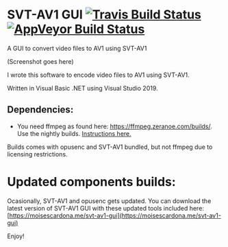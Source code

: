 # SVT-AV1 GUI [![Travis Build Status](https://travis-ci.org/moisesmcardona/svt-av1-gui.svg?branch=master)](https://travis-ci.org/moisesmcardona/svt-av1-gui) [![AppVeyor Build Status](https://ci.appveyor.com/api/projects/status/github/moisesmcardona/svt-av1-gui?branch=master&svg=true)](https://ci.appveyor.com/project/moisesmcardona/svt-av1-gui)

A GUI to convert video files to AV1 using SVT-AV1

(Screenshot goes here)

I wrote this software to encode video files to AV1 using SVT-AV1.

Written in Visual Basic .NET using Visual Studio 2019.

## Dependencies:

* You need ffmpeg as found here: https://ffmpeg.zeranoe.com/builds/. Use the nightly builds. [Instructions here.](https://moisescardona.me/downloading-ffmpeg-svt-av1-gui/)

Builds comes with opusenc and SVT-AV1 bundled, but not ffmpeg due to licensing restrictions.

# Updated components builds:

Ocasionally, SVT-AV1 and opusenc gets updated. You can download the latest version of SVT-AV1 GUI with these updated tools included here: [https://moisescardona.me/svt-av1-gui](https://moisescardona.me/svt-av1-gui)

Enjoy!
